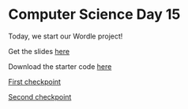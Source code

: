 # Computer Science Day 15

<link href="index.css" rel="stylesheet">

Today, we start our Wordle project!

Get the slides [here](../presentation-pdfs/day15.pdf)

Download the starter code [here](../code_snippets/Wordle.zip)

[First checkpoint](../code_snippets/day15-wordle-checkpoint-1.html)

[Second checkpoint](../code_snippets/day15-wordle-checkpoint-2.html)

